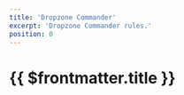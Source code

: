 ```yaml
---
title: 'Dropzone Commander'
excerpt: 'Dropzone Commander rules.'
position: 0
---
```


# {{ $frontmatter.title }}

<script setup>
  import { data as pages } from '/documents.data'
  const slug = '/en/dzc/'
  const filteredPages = pages.filter(page => page?.href.indexOf(slug) > -1)
  const selectedPages = [
    filteredPages.find(page => page.href == `${slug}contents.html`),
    filteredPages.find(page => page.href == `${slug}earth-2673.html`),
    filteredPages.find(page => page.href == `${slug}rules/index.html`),
    filteredPages.find(page => page.href == `${slug}scenarios/index.html`),
    filteredPages.find(page => page.href == `${slug}building-your-army.html`),
    filteredPages.find(page => page.href == `${slug}special-rules.html`),
    filteredPages.find(page => page.href == `${slug}glossary.html`),
  ]
</script>

<CategoryCardsContainer :pages="selectedPages" />
